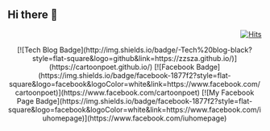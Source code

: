 ## Hi there 👋

<div align=right>

[![Hits](https://hits.seeyoufarm.com/api/count/incr/badge.svg?url=https%3A%2F%2Fgithub.com%2Fcartoonpoet%2Fhit-counter&count_bg=%2379C83D&title_bg=%23555555&icon=&icon_color=%23E7E7E7&title=hits&edge_flat=false)](https://hits.seeyoufarm.com)

</div>

<div align=center>
[![Tech Blog Badge](http://img.shields.io/badge/-Tech%20blog-black?style=flat-square&logo=github&link=https://zzsza.github.io/)](https://cartoonpoet.github.io/)
[![Facebook Badge](https://img.shields.io/badge/facebook-1877f2?style=flat-square&logo=facebook&logoColor=white&link=https://www.facebook.com/cartoonpoet)](https://www.facebook.com/cartoonpoet)
[![My Facebook Page Badge](https://img.shields.io/badge/facebook-1877f2?style=flat-square&logo=facebook&logoColor=white&link=https://www.facebook.com/iuhomepage)](https://www.facebook.com/iuhomepage)
</div>

